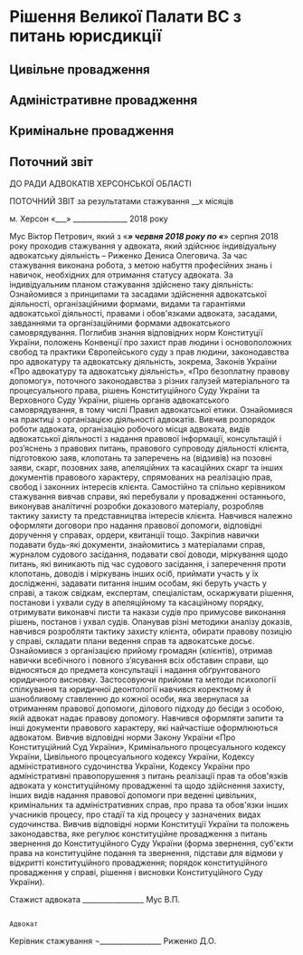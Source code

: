 <!-- TITLE: З питань юрисдикції -->
<!-- SUBTITLE: A quick summary of Vpju -->

# Рішення Великої Палати ВС з питань юрисдикції
## Цивільне провадження
## Адміністративне провадження
## Кримінальне провадження

## Поточний звіт

ДО РАДИ АДВОКАТІВ  ХЕРСОНСЬКОЇ ОБЛАСТІ


ПОТОЧНИЙ ЗВІТ 
за результатами стажування __х місяців

м. Херсон							«___» _______________ 2018 року

Мус Віктор Петрович, який з «___» червня 2018 року по «___» серпня 2018 року проходив стажування у адвоката, який здійснює індивідуальну адвокатську діяльність – Риженко Дениса Олеговича.
За час стажування виконана робота, з метою набуття професійних знань і навичок, необхідних для отримання статусу адвоката. За індивідуальним планом стажування здійснено таку діяльність:
Ознайомився з принципами та засадами здійснення адвокатської діяльності, організаційними формами, видами та гарантіями адвокатської діяльності, правами і обов'язками адвоката, засадами, завданнями та організаційними формами адвокатського самоврядування.
Поглибив знання відповідних норм Конституції України, положень Конвенції про захист прав людини і основоположних свобод та практики Європейського суду з прав людини, законодавства про адвокатуру та адвокатську діяльність, зокрема, Законів України «Про адвокатуру та адвокатську діяльність», «Про безоплатну правову допомогу», поточного законодавства з різних галузей матеріального та процесуального права, рішень Конституційного Суду України та Верховного Суду України, рішень органів адвокатського самоврядування, в тому числі Правил адвокатської етики.
Ознайомився на практиці з організацією діяльності адвокатів. Вивчив розпорядок роботи адвоката, організацію робочого місця адвоката, видів адвокатської діяльності з надання правової інформації, консультацій і роз’яснень з правових питань, правового супроводу діяльності клієнта, підготовкою заяв, клопотань та заперечень на (відзивів) на позовні заяви, скарг, позовних заяв, апеляційних та касаційних скарг та інших документів правового характеру, спрямованих на реалізацію прав, свобод і законних інтересів клієнта.
Самостійно та спільно керівником стажування вивчав справи, які перебували у провадженні останнього, виконував аналітичні розробки доказового матеріалу, розробляв тактику захисту та представництва інтересів клієнта.
Навчився належно оформляти договори про надання правової допомоги, відповідні доручення у справах, ордери, квитанції тощо. Закріпив навички подавати будь-які документи, знайомитись з матеріалами справ, журналом судового засідання, подавати свої доводи, міркування щодо питань, які виникають під час судового засідання, і заперечення проти клопотань, доводів і міркувань інших осіб, приймати участь у їх дослідженні, задавати питання іншим особам, які беруть участь у справі, а також свідкам, експертам, спеціалістам, оскаржувати рішення, постанови і ухвали суду в апеляційному та касаційному порядку, отримувати виконавчі листи та накази судів про примусове виконання рішень, постанов і ухвал судів. Опанував  різні методики аналізу доказів, навчився розробляти тактику захисту клієнта, обирати правову позицію у справі, складати плани ведення справ та адвокатське досьє.
Ознайомився з організацією прийому громадян (клієнтів), отримав навички всебічного і повного з’ясування всіх обставин справи, що відносяться до предмета консультації  і надання обґрунтованого юридичного висновку.
Застосовуючи прийоми та методи психології спілкування та юридичної деонтології навчився коректному й шанобливому ставленню до кожної особи, яка звернулася за отриманням правової допомоги, ділового підходу до бесіди з особою, якій адвокат надає правову допомогу. Навчився оформляти запити та інші документи правового характеру, які найчастіше оформлюються адвокатом.
Вивчив відповідні норми Закону України «Про Конституційний Суд України», Кримінального процесуального кодексу України, Цивільного процесуального кодексу України, Кодексу адміністративного судочинства України, Кодексу України про адміністративні правопорушення з питань реалізації прав та обов'язків адвоката у конституційному провадженні та щодо здійснення захисту, інших видів надання правової допомоги при веденні цивільних, кримінальних та адміністративних справ, про права та обов'язки інших учасників процесу, про стадії та хід процесу у зазначених видах судочинства.
Вивчив відповідні норми Конституції України та положень законодавства, яке регулює конституційне провадження з питань звернення до Конституційного Суду України (форма звернення, суб'єкти права на конституційне подання та звернення, підстави для відмови у відкритті конституційного провадження; порядок конституційного провадження у справі, рішення і висновки Конституційного Суду України).	


Стажист адвоката                                  _________________                                  Мус В.П.


                                                                                                                                        Адвокат
Керівник стажування                           ¬_________________                                   Риженко Д.О.

